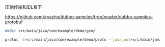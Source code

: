 压缩传输和IDL看下


https://github.com/apache/dubbo-samples/tree/master/dubbo-samples-protobuf


```sh
mkdir src/main/java/com/example/demo/gen/

protoc -I=src/main/java/com/example/demo/proto --java_out=src/main/java DemoService.proto
```
